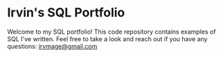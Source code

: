 # Irvin's SQL Portfolio

Welcome to my SQL portfolio! This code repository contains examples of SQL I've written. Feel free to take a look and reach out if you have any questions: irvmage@gmail.com
